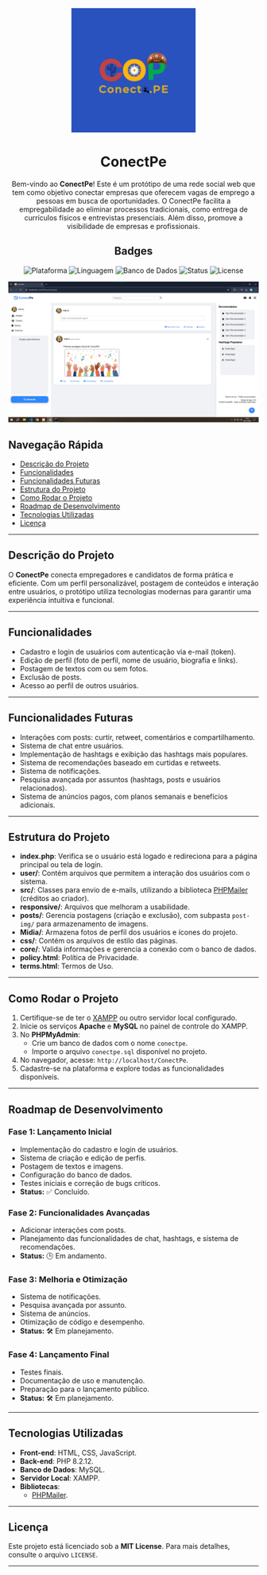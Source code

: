 <div align="center">

<img src="Midia/icon.jpeg" alt="Logo do ConectPe" width="250">

  <h1 align="center">ConectPe</h1>

Bem-vindo ao **ConectPe**! Este é um protótipo de uma rede social web que tem como objetivo conectar empresas que oferecem vagas de emprego a pessoas em busca de oportunidades. O ConectPe facilita a empregabilidade ao eliminar processos tradicionais, como entrega de currículos físicos e entrevistas presenciais. Além disso, promove a visibilidade de empresas e profissionais.

 ## Badges
![Plataforma](https://img.shields.io/badge/plataforma-web-red)
![Linguagem](https://img.shields.io/badge/Linguagem-PHP-blue)
![Banco de Dados](https://img.shields.io/badge/Banco%20de%20Dados-MySQL-yellow)
![Status](https://img.shields.io/badge/Status-Protótipo%20em%20desenvolvimento-orange)
![License](https://img.shields.io/badge/License-MIT-green)

![Logo](Midia/screenshot.png)


</div>

## Navegação Rápida
- [Descrição do Projeto](#descrição-do-projeto)
- [Funcionalidades](#funcionalidades)
- [Funcionalidades Futuras](#funcionalidades-futuras)
- [Estrutura do Projeto](#estrutura-do-projeto)
- [Como Rodar o Projeto](#como-rodar-o-projeto)
- [Roadmap de Desenvolvimento](#roadmap-de-desenvolvimento)
- [Tecnologias Utilizadas](#tecnologias-utilizadas)
- [Licença](#licença)

---

## Descrição do Projeto
O **ConectPe** conecta empregadores e candidatos de forma prática e eficiente. Com um perfil personalizável, postagem de conteúdos e interação entre usuários, o protótipo utiliza tecnologias modernas para garantir uma experiência intuitiva e funcional.
<a name="descrição-do-projeto"></a>

---

## Funcionalidades
- Cadastro e login de usuários com autenticação via e-mail (token).
- Edição de perfil (foto de perfil, nome de usuário, biografia e links).
- Postagem de textos com ou sem fotos.
- Exclusão de posts.
- Acesso ao perfil de outros usuários.

---

## Funcionalidades Futuras
- Interações com posts: curtir, retweet, comentários e compartilhamento.
- Sistema de chat entre usuários.
- Implementação de hashtags e exibição das hashtags mais populares.
- Sistema de recomendações baseado em curtidas e retweets.
- Sistema de notificações.
- Pesquisa avançada por assuntos (hashtags, posts e usuários relacionados).
- Sistema de anúncios pagos, com planos semanais e benefícios adicionais.

---

## Estrutura do Projeto
- **index.php**: Verifica se o usuário está logado e redireciona para a página principal ou tela de login.
- **user/**: Contém arquivos que permitem a interação dos usuários com o sistema.
- **src/**: Classes para envio de e-mails, utilizando a biblioteca [PHPMailer](https://github.com/PHPMailer/PHPMailer) (créditos ao criador).
- **responsive/**: Arquivos que melhoram a usabilidade.
- **posts/**: Gerencia postagens (criação e exclusão), com subpasta `post-img/` para armazenamento de imagens.
- **Midia/**: Armazena fotos de perfil dos usuários e ícones do projeto.
- **css/**: Contém os arquivos de estilo das páginas.
- **core/**: Valida informações e gerencia a conexão com o banco de dados.
- **policy.html**: Política de Privacidade.
- **terms.html**: Termos de Uso.

---

## Como Rodar o Projeto
1. Certifique-se de ter o [XAMPP](https://www.apachefriends.org/) ou outro servidor local configurado.
2. Inicie os serviços **Apache** e **MySQL** no painel de controle do XAMPP.
3. No **PHPMyAdmin**:
   - Crie um banco de dados com o nome `conectpe`.
   - Importe o arquivo `conectpe.sql` disponível no projeto.
4. No navegador, acesse: `http://localhost/ConectPe`.
5. Cadastre-se na plataforma e explore todas as funcionalidades disponíveis.

---

## Roadmap de Desenvolvimento
### Fase 1: Lançamento Inicial
- Implementação do cadastro e login de usuários.
- Sistema de criação e edição de perfis.
- Postagem de textos e imagens.
- Configuração do banco de dados.
- Testes iniciais e correção de bugs críticos.
- **Status:** ✅ Concluído.

### Fase 2: Funcionalidades Avançadas
- Adicionar interações com posts.
- Planejamento das funcionalidades de chat, hashtags, e sistema de recomendações.
- **Status:** 🕒 Em andamento.

### Fase 3: Melhoria e Otimização
- Sistema de notificações.
- Pesquisa avançada por assunto.
- Sistema de anúncios.
- Otimização de código e desempenho.
- **Status:** 🛠️ Em planejamento.

### Fase 4: Lançamento Final
- Testes finais.
- Documentação de uso e manutenção.
- Preparação para o lançamento público.
- **Status:** 🛠️ Em planejamento.

---

## Tecnologias Utilizadas
- **Front-end**: HTML, CSS, JavaScript.
- **Back-end**: PHP 8.2.12.
- **Banco de Dados**: MySQL.
- **Servidor Local**: XAMPP.
- **Bibliotecas**:
  - [PHPMailer](https://github.com/PHPMailer/PHPMailer).

---

## Licença
Este projeto está licenciado sob a **MIT License**. Para mais detalhes, consulte o arquivo `LICENSE`.

---
